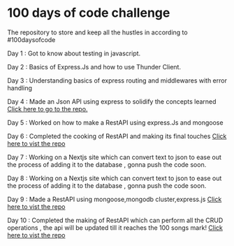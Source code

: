 <h1>100 days of code challenge</h1>

The repository to store and keep all the hustles in according to #100daysofcode

<p>Day 1 : Got to know about testing in javascript.</p>
<p>Day 2 : Basics of Express.Js and how to use Thunder Client.</p>
<p>Day 3 : Understanding basics of express routing and middlewares with error handling</p>
<p>Day 4 : Made an Json API using express to solidify the concepts learned <a href='https://github.com/Samit-prsl/apiusingexpress'>Click here to go to the repo.</a></p>
<p>Day 5 : Worked on how to make a RestAPI using express.Js and mongoose</p>
<p>Day 6 : Completed the cooking of RestAPI and making its final touches <a href='https://github.com/Samit-prsl/Top_100_songs_API.git'>Click here to vist the repo</a></p>
<p>Day 7 : Working on a Nextjs site which can convert text to json to ease out the process of adding it to the database , gonna push the code soon.</p>
<p>Day 8 : Working on a Nextjs site which can convert text to json to ease out the process of adding it to the database , gonna push the code soon.</p>
<p>Day 9 : Made a RestAPI using mongoose,mongodb cluster,express.js <a href='https://github.com/Samit-prsl/quotesAPI'>Click here to vist the repo</a> </p>
<p>Day 10 : Completed the making of RestAPI which can perform all the CRUD operations , the api will be updated till it reaches the 100 songs mark! <a href='https://github.com/Samit-prsl/Top_100_songs_API.git'>Click here to vist the repo</a></p>
